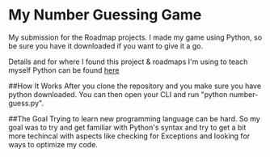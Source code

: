 # My Number Guessing Game
My submission for the Roadmap projects. I made my game using Python, so be sure you have it downloaded if you want to give it a go.

Details and for where I found this project & roadmaps I'm using to teach myself Python can be found [here](https://roadmap.sh/projects/number-guessing-game)

##How It Works
After you clone the repository and you make sure you have python downloaded.
You can then open your CLI and run "python number-guess.py".

##The Goal
Trying to learn new programming language can be hard. So my goal was to try and get familiar with Python's syntax and try to get a bit more techincal with aspects like checking for Exceptions and looking for ways to optimize my code.